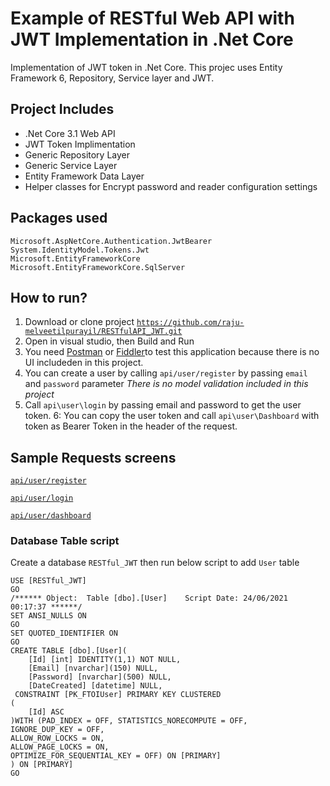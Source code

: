 # Example of RESTful Web API with JWT Implementation in .Net Core
Implementation of JWT token in .Net Core. This projec uses Entity Framework 6, Repository, Service layer and JWT.

## Project Includes

- .Net Core 3.1 Web API
- JWT Token Implimentation 
- Generic Repository Layer
- Generic Service Layer 
- Entity Framework Data Layer
- Helper classes for Encrypt password and reader configuration settings

## Packages used
```
Microsoft.AspNetCore.Authentication.JwtBearer
System.IdentityModel.Tokens.Jwt
Microsoft.EntityFrameworkCore
Microsoft.EntityFrameworkCore.SqlServer

```

## How to run?
1. Download or clone project [`https://github.com/raju-melveetilpurayil/RESTfulAPI_JWT.git`](https://github.com/raju-melveetilpurayil/RESTfulAPI_JWT.git)
2. Open in visual studio, then Build and Run
3. You need [Postman](https://www.postman.com/) or [Fiddler](https://www.telerik.com/fiddler)to test this application because there is no UI includeden in this project. 
4. You can create a user by calling `api/user/register` by passing `email` and `password` parameter *There is no model validation included in this project*
5. Call `api\user\login` by passing email and password to get the user token.
6: You can copy the user token and call `api\user\Dashboard` with token as Bearer Token in the header of the request.

## Sample Requests screens
[`api/user/register`](https://github.com/raju-melveetilpurayil/RESTfulAPI_JWT/blob/main/RESTfulAPI/images/register.PNG)

[`api/user/login`](https://github.com/raju-melveetilpurayil/RESTfulAPI_JWT/blob/main/RESTfulAPI/images/login.PNG)

[`api/user/dashboard`](https://github.com/raju-melveetilpurayil/RESTfulAPI_JWT/blob/main/RESTfulAPI/images/dashboard.PNG)


### Database Table script
Create a database `RESTful_JWT` then run below script to add `User` table

```
USE [RESTful_JWT]
GO
/****** Object:  Table [dbo].[User]    Script Date: 24/06/2021 00:17:37 ******/
SET ANSI_NULLS ON
GO
SET QUOTED_IDENTIFIER ON
GO
CREATE TABLE [dbo].[User](
	[Id] [int] IDENTITY(1,1) NOT NULL,
	[Email] [nvarchar](150) NULL,
	[Password] [nvarchar](500) NULL,
	[DateCreated] [datetime] NULL,
 CONSTRAINT [PK_FTOIUser] PRIMARY KEY CLUSTERED 
(
	[Id] ASC
)WITH (PAD_INDEX = OFF, STATISTICS_NORECOMPUTE = OFF,
IGNORE_DUP_KEY = OFF,
ALLOW_ROW_LOCKS = ON,
ALLOW_PAGE_LOCKS = ON, 
OPTIMIZE_FOR_SEQUENTIAL_KEY = OFF) ON [PRIMARY]
) ON [PRIMARY]
GO
```
